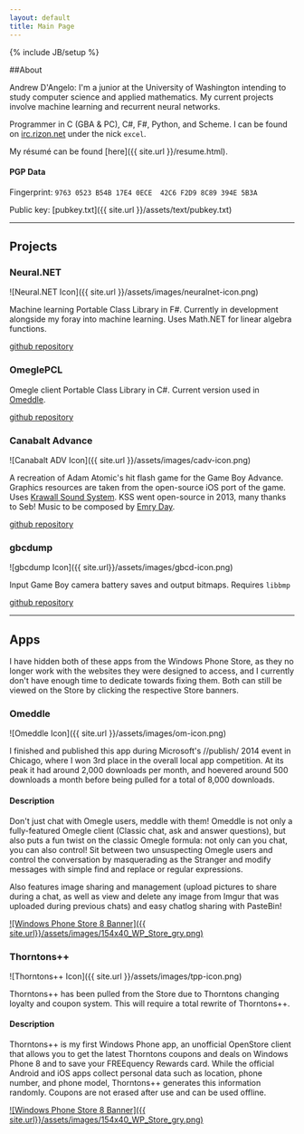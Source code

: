 ```yaml
---
layout: default
title: Main Page
---
```

{% include JB/setup %}

##About

Andrew D'Angelo: I'm a junior at the University of Washington intending to study computer science and applied mathematics. My current projects involve machine learning and recurrent neural networks.

Programmer in C (GBA & PC), C#, F#, Python, and Scheme. I can be found on [irc.rizon.net](http://rizon.net) under the nick `excel`.

My r&eacute;sum&eacute; can be found [here]({{ site.url }}/resume.html).

#### PGP Data

Fingerprint: `9763 0523 B54B 17E4 0ECE  42C6 F2D9 8C89 394E 5B3A`

Public key: [pubkey.txt]({{ site.url }}/assets/text/pubkey.txt)

---

## Projects

### Neural.NET

![Neural.NET Icon]({{ site.url }}/assets/images/neuralnet-icon.png)

Machine learning Portable Class Library in F#. Currently in development alongside my foray into machine learning. Uses Math.NET for linear algebra functions.

[github repository](https://github.com/excelangue/Neural.NET)

### OmeglePCL

Omegle client Portable Class Library in C#. Current version used in [Omeddle](http://www.windowsphone.com/en-us/store/app/omeddle/e99fbcac-c908-43e0-87c0-2c69e394a466).

[github repository](https://github.com/excelangue/OmeglePCL)

### Canabalt Advance

![Canabalt ADV Icon]({{ site.url }}/assets/images/cadv-icon.png) 

A recreation of Adam Atomic's hit flash game for the Game Boy Advance. Graphics resources are taken from the open-source iOS port of the game. Uses [Krawall Sound System](https://github.com/sebknzl/krawall). KSS went open-source in 2013, many thanks to Seb! Music to be composed by [Emry Day](http://gplus.to/emry).

[github repository](https://github.com/excelangue/canabaltadv)

### gbcdump

![gbcdump Icon]({{ site.url}}/assets/images/gbcd-icon.png) 

Input Game Boy camera battery saves and output bitmaps. Requires `libbmp`

[github repository](https://github.com/excelangue/gbcdump)

---

## Apps

I have hidden both of these apps from the Windows Phone Store, as they no longer work with the websites they were designed to access, and I currently don't have enough time to dedicate towards fixing them. Both can still be viewed on the Store by clicking the respective Store banners.

### Omeddle

![Omeddle Icon]({{ site.url }}/assets/images/om-icon.png) 

I finished and published this app during Microsoft's //publish/ 2014 event in Chicago, where I won 3rd place in the overall local app competition. At its peak it had around 2,000 downloads per month, and hoevered around 500 downloads a month before being pulled for a total of 8,000 downloads.

#### Description

Don't just chat with Omegle users, meddle with them! Omeddle is not only a fully-featured Omegle client (Classic chat, ask and answer questions), but also puts a fun twist on the classic Omegle formula: not only can you chat, you can also control! Sit between two unsuspecting Omegle users and control the conversation by masquerading as the Stranger and modify messages with simple find and replace or regular expressions. 

Also features image sharing and management (upload pictures to share during a chat, as well as view and delete any image from Imgur that was uploaded during previous chats) and easy chatlog sharing with PasteBin!

[![Windows Phone Store 8 Banner]({{ site.url}}/assets/images/154x40_WP_Store_gry.png)](http://www.windowsphone.com/en-us/store/app/omeddle/e99fbcac-c908-43e0-87c0-2c69e394a466)

### Thorntons++

![Thorntons++ Icon]({{ site.url }}/assets/images/tpp-icon.png) 

Thorntons++ has been pulled from the Store due to Thorntons changing loyalty and coupon system. This will require a total rewrite of Thorntons++.

#### Description

Thorntons++ is my first Windows Phone app, an unofficial OpenStore client that allows you to get the latest Thorntons coupons and deals on Windows Phone 8 and to save your FREEquency Rewards card. While the official Android and iOS apps collect personal data such as location, phone number, and phone model, Thorntons++ generates this information randomly. Coupons are not erased after use and can be used offline.

[![Windows Phone Store 8 Banner]({{ site.url}}/assets/images/154x40_WP_Store_gry.png)](http://www.windowsphone.com/en-us/store/app/thorntons/3414a6e0-2f63-4697-88fe-ddd266ccc971)
